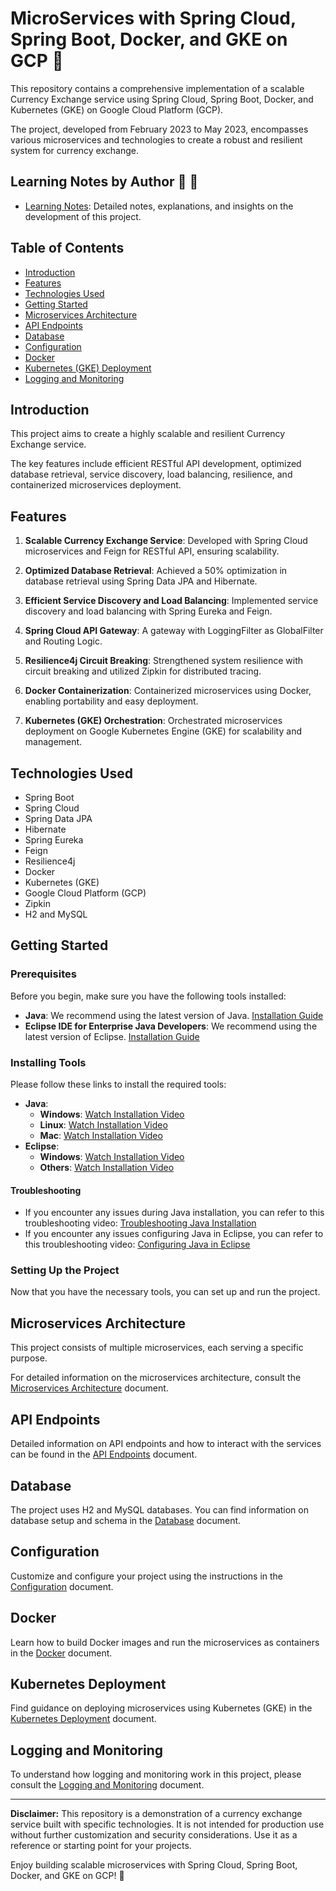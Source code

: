 # MicroServices with Spring Cloud, Spring Boot, Docker, and GKE on GCP :whale:

This repository contains a comprehensive implementation of a scalable Currency Exchange service using Spring Cloud, Spring Boot, Docker, and Kubernetes (GKE) on Google Cloud Platform (GCP). 

The project, developed from February 2023 to May 2023, encompasses various microservices and technologies to create a robust and resilient system for currency exchange.

## Learning Notes by Author :tada: :raised_hands:

- [Learning Notes](https://sallymicroservices.notion.site/sallymicroservices/MicroServices-with-Spring-Cloud-Spring-Boot-Docker-and-GKE-GCP-815c38848f064f51ba853b0d01d662d2): Detailed notes, explanations, and insights on the development of this project. 

## Table of Contents
- [Introduction](#introduction)
- [Features](#features)
- [Technologies Used](#technologies-used)
- [Getting Started](#getting-started)
- [Microservices Architecture](#microservices-architecture)
- [API Endpoints](#api-endpoints)
- [Database](#database)
- [Configuration](#configuration)
- [Docker](#docker)
- [Kubernetes (GKE) Deployment](#kubernetes-deployment)
- [Logging and Monitoring](#logging-and-monitoring)

## Introduction
This project aims to create a highly scalable and resilient Currency Exchange service. 

The key features include efficient RESTful API development, optimized database retrieval, service discovery, load balancing, resilience, and containerized microservices deployment.

## Features
1. **Scalable Currency Exchange Service**: Developed with Spring Cloud microservices and Feign for RESTful API, ensuring scalability.

2. **Optimized Database Retrieval**: Achieved a 50% optimization in database retrieval using Spring Data JPA and Hibernate.

3. **Efficient Service Discovery and Load Balancing**: Implemented service discovery and load balancing with Spring Eureka and Feign.

4. **Spring Cloud API Gateway**: A gateway with LoggingFilter as GlobalFilter and Routing Logic.

5. **Resilience4j Circuit Breaking**: Strengthened system resilience with circuit breaking and utilized Zipkin for distributed tracing.

6. **Docker Containerization**: Containerized microservices using Docker, enabling portability and easy deployment.

7. **Kubernetes (GKE) Orchestration**: Orchestrated microservices deployment on Google Kubernetes Engine (GKE) for scalability and management.

## Technologies Used
- Spring Boot
- Spring Cloud
- Spring Data JPA
- Hibernate
- Spring Eureka
- Feign
- Resilience4j
- Docker
- Kubernetes (GKE)
- Google Cloud Platform (GCP)
- Zipkin
- H2 and MySQL
  
## Getting Started

### Prerequisites
Before you begin, make sure you have the following tools installed:

- **Java**: We recommend using the latest version of Java. [Installation Guide](#installing-java)
- **Eclipse IDE for Enterprise Java Developers**: We recommend using the latest version of Eclipse. [Installation Guide](#installing-eclipse)

### Installing Tools
Please follow these links to install the required tools:

- **Java**:
  - **Windows**: [Watch Installation Video](https://www.youtube.com/watch?v=I0SBRWVS0ok)
  - **Linux**: [Watch Installation Video](https://www.youtube.com/watch?v=mHvFpyHK97A)
  - **Mac**: [Watch Installation Video](https://www.youtube.com/watch?v=U3kTdMPlgsY)
- **Eclipse**:
  - **Windows**: [Watch Installation Video](https://www.youtube.com/watch?v=toY06tsME-M)
  - **Others**: [Watch Installation Video](https://www.youtube.com/watch?v=XveQ9Gq41UM)

#### Troubleshooting
- If you encounter any issues during Java installation, you can refer to this troubleshooting video: [Troubleshooting Java Installation](https://www.youtube.com/watch?v=UI_PabQ1YB0)
- If you encounter any issues configuring Java in Eclipse, you can refer to this troubleshooting video: [Configuring Java in Eclipse](https://www.youtube.com/watch?v=8i0r_fcE3L0)

### Setting Up the Project
Now that you have the necessary tools, you can set up and run the project.

## Microservices Architecture

This project consists of multiple microservices, each serving a specific purpose. 

For detailed information on the microservices architecture, consult the [Microservices Architecture](/docs/MICROSERVICES_ARCHITECTURE.md) document.

## API Endpoints
Detailed information on API endpoints and how to interact with the services can be found in the [API Endpoints](/docs/API_ENDPOINTS.md) document.

## Database
The project uses H2 and MySQL databases. You can find information on database setup and schema in the [Database](/docs/DATABASE.md) document.

## Configuration
Customize and configure your project using the instructions in the [Configuration](/docs/CONFIGURATION.md) document.

## Docker
Learn how to build Docker images and run the microservices as containers in the [Docker](/docs/DOCKER.md) document.

## Kubernetes Deployment
Find guidance on deploying microservices using Kubernetes (GKE) in the [Kubernetes Deployment](/docs/KUBERNETES_DEPLOYMENT.md) document.

## Logging and Monitoring
To understand how logging and monitoring work in this project, please consult the [Logging and Monitoring](/docs/LOGGING_AND_MONITORING.md) document.

---

**Disclaimer:** This repository is a demonstration of a currency exchange service built with specific technologies. It is not intended for production use without further customization and security considerations. Use it as a reference or starting point for your projects.

Enjoy building scalable microservices with Spring Cloud, Spring Boot, Docker, and GKE on GCP! :partying_face:
